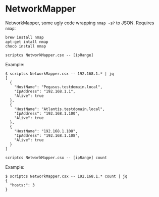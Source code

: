 NetworkMapper
===

NetworkMapper, some ugly code wrapping `nmap -sP` to JSON.
Requires `nmap`:

```
brew install nmap
apt-get intall nmap
choco install nmap
```

```
scriptcs NetworkMapper.csx -- [ipRange]
```

Example:

```
$ scriptcs NetworkMapper.csx -- 192.168.1.* | jq
[
  {
    "HostName": "Pegasus.testdomain.local",
    "IpAddress": "192.168.1.1",
    "Alive": true
  },
  {
    "HostName": "Atlantis.testdomain.local",
    "IpAddress": "192.168.1.100",
    "Alive": true
  },
  {
    "HostName": "192.168.1.108",
    "IpAddress": "192.168.1.108",
    "Alive": true
  }
]
```

```
scriptcs NetworkMapper.csx -- [ipRange] count
```

Example:

```
$ scriptcs NetworkMapper.csx -- 192.168.1.* count | jq
{
  "hosts:": 3
}
```
